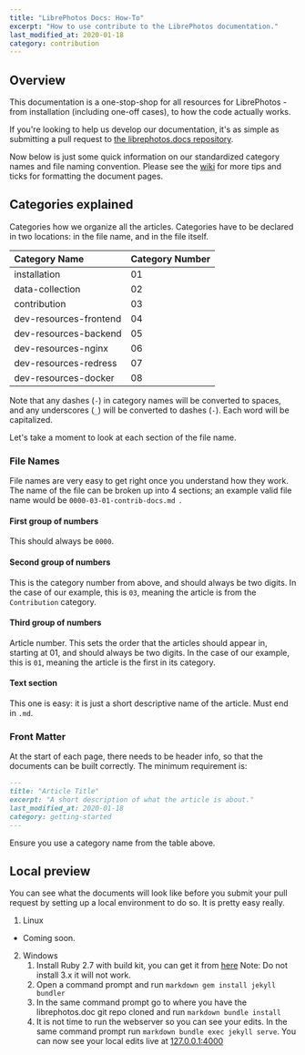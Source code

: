 ```yaml
---
title: "LibrePhotos Docs: How-To"
excerpt: "How to use contribute to the LibrePhotos documentation."
last_modified_at: 2020-01-18
category: contribution
---
```


## Overview

This documentation is a one-stop-shop for all resources for LibrePhotos - from installation (including one-off cases), to how the code actually works.

If you're looking to help us develop our documentation, it's as simple as submitting a pull request to [the librephotos.docs repository](https://github.com/LibrePhotos/librephotos.docs/wiki "librephotos.docs").

Now below is just some quick information on our standardized category names and file naming convention. Please see the [wiki](https://github.com/LibrePhotos/librephotos.docs/wiki "") for more tips and ticks for formatting the document pages. 

## Categories explained

Categories how we organize all the articles. Categories have to be declared in two locations: in the file name, and in the file itself.

| Category Name          | Category Number |
| :--------------------- | :-------------- |
| installation           | 01              |
| data-collection        | 02              |
| contribution           | 03              |
| dev-resources-frontend | 04              |
| dev-resources-backend  | 05              |
| dev-resources-nginx    | 06              |
| dev-resources-redress  | 07              |
| dev-resources-docker   | 08              |

Note that any dashes (`-`) in category names will be converted to spaces, and any underscores (`_`) will be converted to dashes (`-`). Each word will be capitalized.

Let's take a moment to look at each section of the file name. 

### File Names

File names are very easy to get right once you understand how they work. The name of the file can be broken up into 4 sections; an example valid file name would be `0000-03-01-contrib-docs.md `.

#### First group of numbers

This should always be `0000`.

#### Second group of numbers

This is the category number from above, and should always be two digits. In the case of our example, this is `03`, meaning the article is from the `Contribution` category.

#### Third group of numbers

Article number. This sets the order that the articles should appear in, starting at 01, and should always be two digits. In the case of our example, this is `01`, meaning the article is the first in its category.

#### Text section 

This one is easy: it is just a short descriptive name of the article. Must end in `.md`. 

### Front Matter

At the start of each page, there needs to be header info, so that the documents can be built correctly. The minimum requirement is: 

```markdown
---
title: "Article Title"
excerpt: "A short description of what the article is about."
last_modified_at: 2020-01-18
category: getting-started
---
```

Ensure you use a category name from the table above.

## Local preview
You can see what the documents will look like before you submit your pull request by setting up a local environment to do so. It is pretty easy really. 

1. Linux
 - Coming soon. 
2. Windows
    1. Install Ruby 2.7 with build kit, you can get it from [here](https://rubyinstaller.org/downloads/ "ruby") Note: Do not install 3.x it will not work. 
    2. Open a command prompt and run ```markdown gem install jekyll bundler ``` 
    3. In the same command prompt go to where you have the librephotos.doc git repo cloned and run ``` markdown bundle install ```
    4. It is not time to run the webserver so you can see your edits. In the same command prompt run ``` markdown bundle exec jekyll serve ```. You can now see your local edits live at [127.0.0.1:4000](http://127.0.0.1:4000 "yes local host port 4000")
